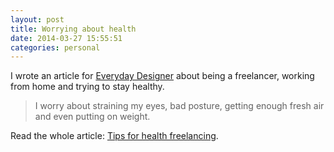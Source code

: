 ```yaml
---
layout: post 
title: Worrying about health
date: 2014-03-27 15:55:51
categories: personal
---
```


I wrote an article for [Everyday Designer][1] about being a freelancer, working from home and trying to stay healthy.

<!--more-->

> I worry about straining my eyes, bad posture, getting enough fresh air and even putting on weight.

Read the whole article: [Tips for health freelancing][2].

 [1]: http://everydaydesigner.net/ "Everyday Designer"
 [2]: http://everydaydesigner.net/freelancing/tips-for-healthy-freelancing "My article about health on Everyday Designer"